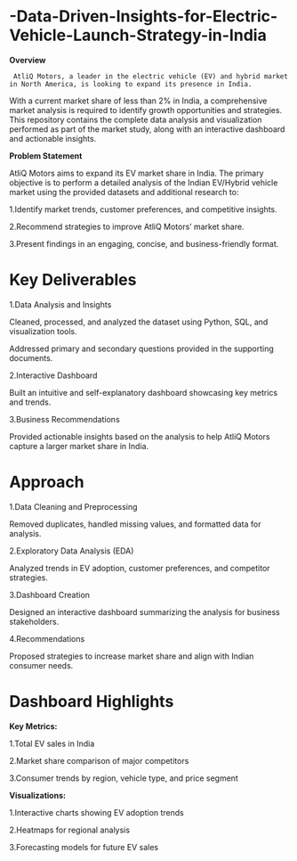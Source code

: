 # -Data-Driven-Insights-for-Electric-Vehicle-Launch-Strategy-in-India

**Overview**
     
     AtliQ Motors, a leader in the electric vehicle (EV) and hybrid market in North America, is looking to expand its presence in India.
With a current market share of less than 2% in India, a comprehensive market analysis is required to identify growth opportunities and strategies.
This repository contains the complete data analysis and visualization performed as part of the market study, along with an interactive dashboard and actionable insights.

**Problem Statement**

AtliQ Motors aims to expand its EV market share in India. The primary objective is to perform a detailed analysis of the Indian EV/Hybrid vehicle market using the provided datasets and additional research to:

1.Identify market trends, customer preferences, and competitive insights.

2.Recommend strategies to improve AtliQ Motors’ market share.

3.Present findings in an engaging, concise, and business-friendly format.


# Key Deliverables

1.Data Analysis and Insights

Cleaned, processed, and analyzed the dataset using Python, SQL, and visualization tools.

Addressed primary and secondary questions provided in the supporting documents.

2.Interactive Dashboard

Built an intuitive and self-explanatory dashboard showcasing key metrics and trends.

3.Business Recommendations

Provided actionable insights based on the analysis to help AtliQ Motors capture a larger market share in India.


# Approach

1.Data Cleaning and Preprocessing
  
  Removed duplicates, handled missing values, and formatted data for analysis.

2.Exploratory Data Analysis (EDA)
 
  Analyzed trends in EV adoption, customer preferences, and competitor strategies.

3.Dashboard Creation
  
  Designed an interactive dashboard summarizing the analysis for business stakeholders.

4.Recommendations

  Proposed strategies to increase market share and align with Indian consumer needs.


# Dashboard Highlights

**Key Metrics:**

1.Total EV sales in India

2.Market share comparison of major competitors

3.Consumer trends by region, vehicle type, and price segment

**Visualizations:**

1.Interactive charts showing EV adoption trends

2.Heatmaps for regional analysis

3.Forecasting models for future EV sales
